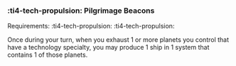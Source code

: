 ### :ti4-tech-propulsion: **Pilgrimage Beacons**

Requirements: :ti4-tech-propulsion: :ti4-tech-propulsion:

Once during your turn, when you exhaust 1 or more planets you control that have a technology specialty, you may produce 1 ship in 1 system that contains 1 of those planets.
